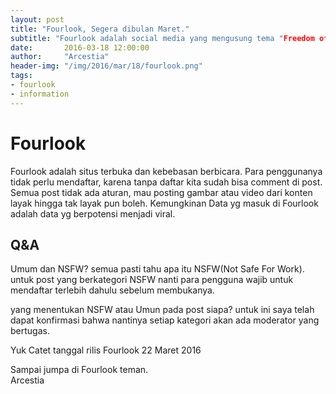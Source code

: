 ```yaml
---
layout: post
title: "Fourlook, Segera dibulan Maret."
subtitle: "Fourlook adalah social media yang mengusung tema "Freedom of Speech"."
date:       2016-03-18 12:00:00
author:     "Arcestia"
header-img: "/img/2016/mar/18/fourlook.png"
tags:
- fourlook
- information
---
```


# Fourlook

Fourlook adalah situs terbuka dan kebebasan berbicara. Para penggunanya tidak perlu mendaftar, karena tanpa daftar kita sudah bisa comment di post. Semua post tidak ada aturan, mau posting gambar atau video dari konten layak hingga tak layak pun boleh.
Kemungkinan Data yg masuk di Fourlook adalah data yg berpotensi menjadi viral.

## Q&A
Umum dan NSFW? semua pasti tahu apa itu NSFW(Not Safe For Work). untuk post yang berkategori NSFW nanti para pengguna wajib untuk mendaftar terlebih dahulu sebelum membukanya.

yang menentukan NSFW atau Umun pada post siapa? untuk ini saya telah dapat konfirmasi bahwa nantinya setiap kategori akan ada moderator yang bertugas.

Yuk Catet tanggal rilis Fourlook
22 Maret 2016

Sampai jumpa di Fourlook teman. <br>
Arcestia                                                                                                                                                                                                                                                                                                                                                                                                                                                                                                                                                                                                                                                                                                                                                                                                                                                                                                                                                                                           
